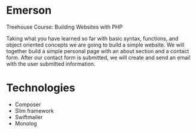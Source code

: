 # Emerson
Treehouse Course: Building Websites with PHP

Taking what you have learned so far with basic syntax, functions, and object oriented concepts we are going to build a simple website. We will together build a simple personal page with an about section and a contact form. After our contact form is submitted, we will create and send an email with the user submitted information.

# Technologies

- Composer
- Slim framework
- Swiftmailer
- Monolog
